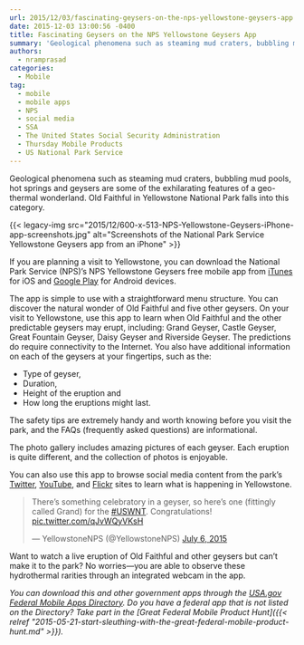 ```yaml
---
url: 2015/12/03/fascinating-geysers-on-the-nps-yellowstone-geysers-app.md
date: 2015-12-03 13:00:56 -0400
title: Fascinating Geysers on the NPS Yellowstone Geysers App
summary: 'Geological phenomena such as steaming mud craters, bubbling mud pools, hot springs and geysers are some of the exhilarating features of a geo-thermal wonderland. Old Faithful in Yellowstone National Park falls into this category. If you are planning a visit to'
authors:
  - nramprasad
categories:
  - Mobile
tag:
  - mobile
  - mobile apps
  - NPS
  - social media
  - SSA
  - The United States Social Security Administration
  - Thursday Mobile Products
  - US National Park Service
---
```


Geological phenomena such as steaming mud craters, bubbling mud pools, hot springs and geysers are some of the exhilarating features of a geo-thermal wonderland. Old Faithful in Yellowstone National Park falls into this category.

{{< legacy-img src="2015/12/600-x-513-NPS-Yellowstone-Geysers-iPhone-app-screenshots.jpg" alt="Screenshots of the National Park Service Yellowstone Geysers app from an iPhone" >}}

If you are planning a visit to Yellowstone, you can download the National Park Service (NPS)&#8217;s NPS Yellowstone Geysers free mobile app from [iTunes](https://itunes.apple.com/us/app/nps-yellowstone-geysers/id901014175?mt=8) for iOS and [Google Play](https://play.google.com/store/apps/details?id=gov.nps.geysers&hl=en) for Android devices.

The app is simple to use with a straightforward menu structure. You can discover the natural wonder of Old Faithful and five other geysers. On your visit to Yellowstone, use this app to learn when Old Faithful and the other predictable geysers may erupt, including: Grand Geyser, Castle Geyser, Great Fountain Geyser, Daisy Geyser and Riverside Geyser. The predictions do require connectivity to the Internet. You also have additional information on each of the geysers at your fingertips, such as the:

  * Type of geyser,
  * Duration,
  * Height of the eruption and
  * How long the eruptions might last.

The safety tips are extremely handy and worth knowing before you visit the park, and the FAQs (frequently asked questions) are informational.

The photo gallery includes amazing pictures of each geyser. Each eruption is quite different, and the collection of photos is enjoyable.

You can also use this app to browse social media content from the park&#8217;s [Twitter](https://twitter.com/YellowstoneNPS), [YouTube](https://www.youtube.com/user/YellowstoneNPS), and [Flickr](https://www.flickr.com/photos/yellowstonenps/) sites to learn what is happening in Yellowstone.

<blockquote class="twitter-tweet" lang="en">
  <p dir="ltr" lang="en">
    There&#8217;s something celebratory in a geyser, so here&#8217;s one (fittingly called Grand) for the <a href="https://twitter.com/hashtag/USWNT?src=hash">#USWNT</a>. Congratulations! <a href="http://t.co/qJvWQyVKsH">pic.twitter.com/qJvWQyVKsH</a>
  </p>
  
  <p>
    — YellowstoneNPS (@YellowstoneNPS) <a href="https://twitter.com/YellowstoneNPS/status/617866373411287040">July 6, 2015</a>
  </p>
</blockquote>

Want to watch a live eruption of Old Faithful and other geysers but can’t make it to the park? No worries—you are able to observe these hydrothermal rarities through an integrated webcam in the app.

_You can download this and other government apps through the [USA.gov Federal Mobile Apps Directory](https://www.usa.gov/mobile-apps). Do you have a federal app that is not listed on the Directory? Take part in the [Great Federal Mobile Product Hunt]({{< relref "2015-05-21-start-sleuthing-with-the-great-federal-mobile-product-hunt.md" >}})._